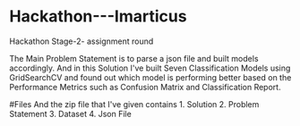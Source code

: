 # Hackathon---Imarticus
Hackathon Stage-2- assignment round


The Main Problem Statement is to parse a json file and built models accordingly. And in this Solution I've built Seven Classification Models using GridSearchCV and found out which model is performing better based on the Performance Metrics such as Confusion Matrix and Classification Report.

#Files
And the zip file that I've given contains
        1. Solution
        2. Problem Statement
        3. Dataset
        4. Json File
